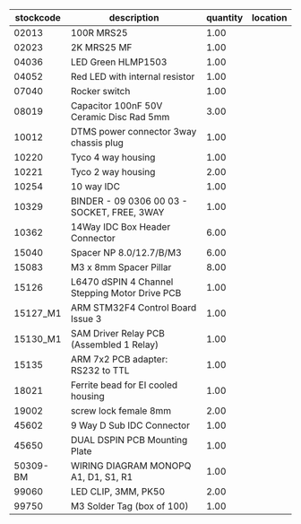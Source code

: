 |stockcode|description|quantity|location|
|---------|-----------|--------|--------|
|02013|100R MRS25|1.00||
|02023|2K MRS25 MF|1.00||
|04036|LED Green HLMP1503|1.00||
|04052|Red LED with internal resistor|1.00||
|07040|Rocker switch|1.00||
|08019|Capacitor 100nF 50V Ceramic Disc Rad 5mm|3.00||
|10012|DTMS power connector 3way chassis plug|1.00||
|10220|Tyco 4 way housing|1.00||
|10221|Tyco 2 way housing|2.00||
|10254|10 way IDC|1.00||
|10329|BINDER - 09 0306 00 03 - SOCKET, FREE, 3WAY|1.00||
|10362|14Way IDC Box Header Connector|6.00||
|15040|Spacer NP 8.0/12.7/B/M3|6.00||
|15083|M3 x 8mm Spacer Pillar|8.00||
|15126|L6470 dSPIN 4 Channel Stepping Motor Drive PCB|1.00||
|15127_M1|ARM STM32F4 Control Board Issue 3|1.00||
|15130_M1|SAM Driver Relay PCB (Assembled 1 Relay)|1.00||
|15135|ARM 7x2 PCB adapter: RS232 to TTL|1.00||
|18021|Ferrite bead for EI cooled housing|1.00||
|19002|screw lock female 8mm|2.00||
|45602|9 Way D Sub IDC Connector|1.00||
|45650|DUAL DSPIN PCB Mounting Plate|1.00||
|50309-BM|WIRING DIAGRAM MONOPQ A1, D1, S1, R1|1.00||
|99060|LED CLIP, 3MM, PK50|2.00||
|99750|M3 Solder Tag (box of 100)|1.00||
